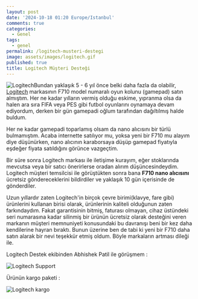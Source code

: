 ```yaml
---
layout: post
date: '2024-10-18 01:20 Europe/Istanbul'
comments: true
categories:
  - Genel
tags:
  - genel
permalink: /logitech-musteri-destegi
image: assets/images/logitech.gif
published: true
title: Logitech Müşteri Desteği
---
```

![Logitech]({{site.baseurl}}/assets/images/logitech.gif)Bundan yaklaşık 5 - 6 yıl önce belki daha fazla da olabilir, [Logitech](https://www.logitech.com) markasının F710 model numaralı oyun kolunu (gamepad) satın almıştım. Her ne kadar yılların vermiş olduğu eskime, yıpranma olsa da halen ara sıra FIFA veya PES gibi futbol oyunlarını oynamaya devam ediyordum, derken bir gün gamepadi oğlum tarafından dağıltılmış halde buldum.

Her ne kadar gamepadi toparlamış olsam da nano alıcısını bir türlü bulmamıştım. Acaba internette satılıyor mu, yoksa yeni bir F710 mu alayım diye düşünürken, nano alıcının karaborsaya düşüp gamepad fiyatıyla eşdeğer fiyata satıldığını görünce vazgeçtim.

Bir süre sonra Logitech markası ile iletişime kurayım, eğer stoklarında mevcutsa veya bir satıcı önerirlerse oradan alırım düşüncesindeydim. Logitech müşteri temsilcisi ile görüştükten sonra bana **F710 nano alıcısını** ücretsiz göndereceklerini bildirdiler ve yaklaşık 10 gün içerisinde de gönderdiler.

Uzun yıllardır zaten Logitech'in birçok çevre birimi(klavye, fare gibi) ürünlerini kullanan birisi olarak, ürünlerinin kaliteli olduğunun zaten farkındaydım. Fakat garantisinin bitmiş, faturası olmayan, cihaz üstündeki seri numarasına kadar silinmiş bir ürünün ücretsiz olarak 
desteğini veren markanın müşteri memnuniyeti konusundaki bu davranışı beni bir kez daha kendilerine hayran bıraktı. Bunun üzerine ben de tabi ki yeni bir F710 daha satın alarak bir nevi teşekkür etmiş oldum. Böyle markaların artması dileği ile.

Logitech Destek ekibinden Abhishek Patil ile görüşmem :

![Logitech Support]({{site.baseurl}}/assets/images/logitech-support.png)

Ürünün kargo paketi :

![Logitech kargo]({{site.baseurl}}/assets/images/logitech-kargo.png)











